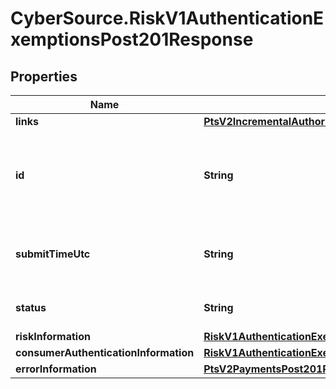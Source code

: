 # CyberSource.RiskV1AuthenticationExemptionsPost201Response

## Properties
Name | Type | Description | Notes
------------ | ------------- | ------------- | -------------
**links** | [**PtsV2IncrementalAuthorizationPatch201ResponseLinks**](PtsV2IncrementalAuthorizationPatch201ResponseLinks.md) |  | [optional] 
**id** | **String** | An unique identification number assigned by CyberSource to identify the submitted request. It is also appended to the endpoint of the resource.  On incremental authorizations, this value with be the same as the identification number returned in the original authorization response.  | [optional] 
**submitTimeUtc** | **String** | Time of request in UTC. Format: &#x60;YYYY-MM-DDThh:mm:ssZ&#x60; Example &#x60;2016-08-11T22:47:57Z&#x60; equals August 11, 2016, at 22:47:57 (10:47:57 p.m.). The &#x60;T&#x60; separates the date and the time. The &#x60;Z&#x60; indicates UTC.  | [optional] 
**status** | **String** | The status for authentication-exemptions 201. Value is: - AUTHENTICATION_EXEMPTIONS_SUCCESSFUL  | [optional] 
**riskInformation** | [**RiskV1AuthenticationExemptionsPost201ResponseRiskInformation**](RiskV1AuthenticationExemptionsPost201ResponseRiskInformation.md) |  | [optional] 
**consumerAuthenticationInformation** | [**RiskV1AuthenticationExemptionsPost201ResponseConsumerAuthenticationInformation**](RiskV1AuthenticationExemptionsPost201ResponseConsumerAuthenticationInformation.md) |  | [optional] 
**errorInformation** | [**PtsV2PaymentsPost201ResponseErrorInformation**](PtsV2PaymentsPost201ResponseErrorInformation.md) |  | [optional] 


